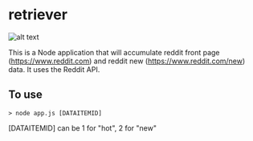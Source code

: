 # retriever 
![alt text](https://travis-ci.org/ryanchappell/uw-ds-350-reddit-retriever.svg?branch=master "build status")

This is a Node application that will accumulate reddit front page (https://www.reddit.com) and reddit new (https://www.reddit.com/new) data. It uses the Reddit API.

## To use

```
> node app.js [DATAITEMID]
```
[DATAITEMID] can be 1 for "hot",  2 for "new"
